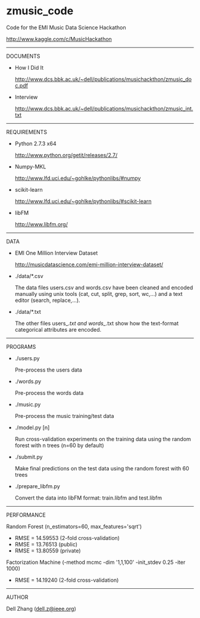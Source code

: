 zmusic_code
================================

Code for the EMI Music Data Science Hackathon 

http://www.kaggle.com/c/MusicHackathon

--------------------------------
DOCUMENTS

* How I Did It

  http://www.dcs.bbk.ac.uk/~dell/publications/musichackthon/zmusic_doc.pdf

* Interview

  http://www.dcs.bbk.ac.uk/~dell/publications/musichackthon/zmusic_int.txt

--------------------------------
REQUIREMENTS

* Python 2.7.3 x64

  http://www.python.org/getit/releases/2.7/

* Numpy-MKL

  http://www.lfd.uci.edu/~gohlke/pythonlibs/#numpy

* scikit-learn

  http://www.lfd.uci.edu/~gohlke/pythonlibs/#scikit-learn

* libFM

  http://www.libfm.org/

--------------------------------
DATA

* EMI One Million Interview Dataset

  http://musicdatascience.com/emi-million-interview-dataset/  

* ./data/*.csv

  The data files users.csv and words.csv
  have been cleaned and encoded manually
  using unix tools (cat, cut, split, grep, sort, wc,...)
  and a text editor (search, replace,...).

* ./data/*.txt

  The other files users_*.txt and words_*.txt 
  show how the text-format categorical attributes are encoded.

--------------------------------
PROGRAMS

* ./users.py

  Pre-process the users data

* ./words.py

  Pre-process the words data

* ./music.py

  Pre-process the music training/test data

* ./model.py [n]

  Run cross-validation experiments on the training data 
  using the random forest with n trees (n=60 by default)

* ./submit.py

  Make final predictions on the test data
  using the random forest with 60 trees

* ./prepare_libfm.py

  Convert the data into libFM format: train.libfm and test.libfm

--------------------------------

PERFORMANCE

Random Forest
(n_estimators=60, max_features='sqrt')

* RMSE = 14.59553 (2-fold cross-validation)
* RMSE = 13.76513 (public)
* RMSE = 13.80559 (private)

Factorization Machine
(-method mcmc -dim '1,1,100' -init_stdev 0.25 -iter 1000)

* RMSE = 14.19240 (2-fold cross-validation)

--------------------------------

AUTHOR

Dell Zhang (dell.z@ieee.org)
